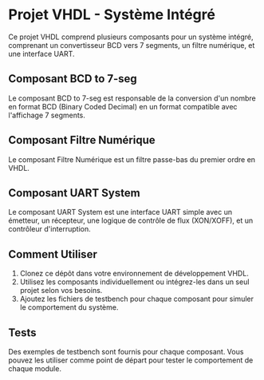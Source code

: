 # Projet VHDL - Système Intégré

Ce projet VHDL comprend plusieurs composants pour un système intégré, comprenant un convertisseur BCD vers 7 segments, un filtre numérique, et une interface UART.

## Composant BCD to 7-seg

Le composant BCD to 7-seg est responsable de la conversion d'un nombre en format BCD (Binary Coded Decimal) en un format compatible avec l'affichage 7 segments.

## Composant Filtre Numérique

Le composant Filtre Numérique est un filtre passe-bas du premier ordre en VHDL.

## Composant UART System

Le composant UART System est une interface UART simple avec un émetteur, un récepteur, une logique de contrôle de flux (XON/XOFF), et un contrôleur d'interruption.

## Comment Utiliser

1. Clonez ce dépôt dans votre environnement de développement VHDL.
2. Utilisez les composants individuellement ou intégrez-les dans un seul projet selon vos besoins.
3. Ajoutez les fichiers de testbench pour chaque composant pour simuler le comportement du système.

## Tests

Des exemples de testbench sont fournis pour chaque composant. Vous pouvez les utiliser comme point de départ pour tester le comportement de chaque module.
